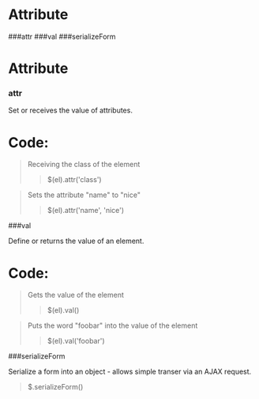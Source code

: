 # Attribute

###attr
###val
###serializeForm


Attribute
=========

### attr

Set or receives the value of attributes.

# Code:


> Receiving the class of the element
>> $(el).attr('class')

> Sets the attribute "name" to "nice"
>> $(el).attr('name', 'nice') 



###val

Define or returns the value of an element.

# Code:

> Gets the value of the element
>> $(el).val()

> Puts the word "foobar" into the value of the element
>> $(el).val('foobar')



###serializeForm

Serialize a form into an object - allows simple transer via an AJAX request.

> $.serializeForm()